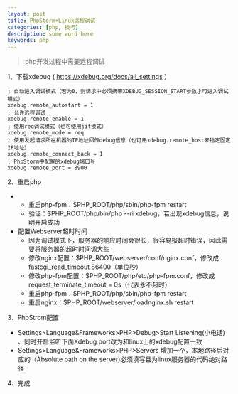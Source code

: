 ```yaml
---
layout: post
title: PhpStorm+Linux远程调试
categories: [php, 技巧]
description: some word here
keywords: php
---
```




> php开发过程中需要远程调试

1、下载xdebug ( https://xdebug.org/docs/all_settings ）

```shell
; 自动进入调试模式（若为0，则请求中必须携带XDEBUG_SESSION_START参数才可进入调试模式）
xdebug.remote_autostart = 1
; 允许远程调试
xdebug.remote_enable = 1
; 使用req调试模式（也可使用jit模式）
xdebug.remote_mode = req
; 使用发起请求所在机器的IP地址回传debug信息（也可用xdebug.remote_host来指定固定IP地址）
xdebug.remote_connect_back = 1
; PhpStorm中配置的xdebug端口号
xdebug.remote_port = 8900
```

2、重启php

- - 重启php-fpm：$PHP_ROOT/php/sbin/php-fpm restart
  - 验证：$PHP_ROOT/php/bin/php --ri xdebug，若出现xdebug信息，说明开启成功
- 配置Webserver超时时间
  - 因为调试模式下，服务器的响应时间会很长，很容易报超时错误，因此需要将服务器的超时时间调大些
  - 修改nginx配置：$PHP_ROOT/webserver/conf/nginx.conf，修改成fastcgi_read_timeout 86400（单位秒）
  - 修改php-fpm配置：$PHP_ROOT/php/etc/php-fpm.conf，修改成request_terminate_timeout = 0s（代表永不超时）
  - 重启php-fpm：$PHP_ROOT/php/sbin/php-fpm restart
  - 重启nginx：$PHP_ROOT/webserver/loadnginx.sh restart

3、PhpStrom配置

- Settings>Language&Frameworks>PHP>Debug>Start Listening(小电话) 、同时开启监听下面Xdebug port改为和linux上的xdebug配置一致
- Settings>Language&Frameworks>PHP>Servers 增加一个，本地路径后对应的（Absolute path on the server)必须填写且为linux服务器的代码绝对路径

4、完成

